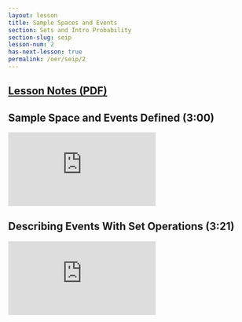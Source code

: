 ```yaml
---
layout: lesson
title: Sample Spaces and Events
section: Sets and Intro Probability
section-slug: seip
lesson-num: 2
has-next-lesson: true
permalink: /oer/seip/2
---
```



<h2>
<a href="/assets/oer/seip/SampleSpacesAndEvents.pdf">
Lesson Notes (PDF)
</a>
</h2>

<h2>Sample Space and Events Defined (3:00)</h2>
<div class="youtube-wrapper">
<iframe class="video" src="https://www.youtube.com/embed/bRBI2L8YKLQ" allow="accelerometer; autoplay; encrypted-media; gyroscope; picture-in-picture" allowfullscreen="" frameborder="0"></iframe>
</div>

<h2>Describing Events With Set Operations (3:21)</h2>
<div class="youtube-wrapper">
<iframe class="video" src="https://www.youtube.com/embed/kWWQiM0242E" allow="accelerometer; autoplay; encrypted-media; gyroscope; picture-in-picture" allowfullscreen="" frameborder="0"></iframe>
</div>
